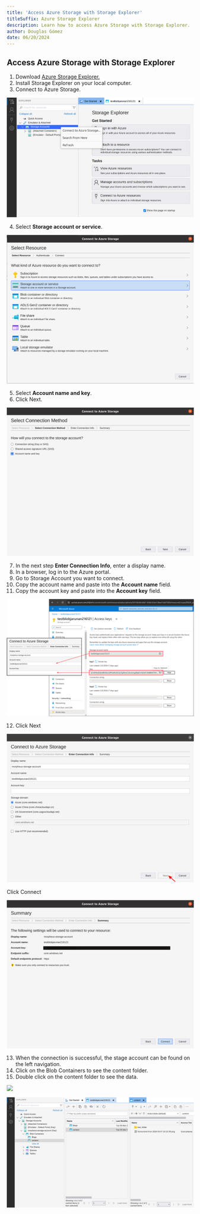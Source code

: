 ```yaml
---
title: 'Access Azure Storage with Storage Explorer'
titleSuffix: Azure Storage Explorer
description: Learn how to access Azure Storage with Storage Explorer.
author: Douglas Gómez
date: 06/20/2024
---
```

## Access Azure Storage with Storage Explorer

1. Download [Azure Storage Explorer.](https://azure.microsoft.com/en-us/products/storage/storage-explorer) 
2. Install Storage Explorer on your local computer.
3. Connect to Azure Storage.

![](https://github.com/sysadminrepo/Procedures/blob/main/Cloud%20Services/Microsoft%20Azure/Assets/3.1-connect-azure-explorer.png)

4. Select **Storage account or service**.

![](https://github.com/sysadminrepo/Procedures/blob/main/Cloud%20Services/Microsoft%20Azure/Assets/3.2-select-resources.png)

5. Select **Account name and key**.
6. Click Next.

![](https://github.com/sysadminrepo/Procedures/blob/main/Cloud%20Services/Microsoft%20Azure/Assets/3.3-connection.png)

7. In the next step **Enter Connection Info**, enter a display name.
8. In a browser, log in to the Azure portal.
9. Go to Storage Account you want to connect.
10. Copy the account name and paste into the **Account name** field.
11. Copy the account key and paste into the **Account key** field.

![](https://github.com/sysadminrepo/Procedures/blob/main/Cloud%20Services/Microsoft%20Azure/Assets/3.4-name-key.png)

12. Click Next

![](https://github.com/sysadminrepo/Procedures/blob/main/Cloud%20Services/Microsoft%20Azure/Assets/3.5-connect.png)

Click Connect

![](https://github.com/sysadminrepo/Procedures/blob/main/Cloud%20Services/Microsoft%20Azure/Assets/3.6-summary.png)

13. When the connection is successful, the stage account can be found on the left navigation.
14. Click on the Blob Containers to see the content folder.
15. Double click on the content folder to see the data.

![](https://drive.google.com/file/d/1kWD6sDXOFkM4baLeR3GaLoo6_nOBinZo/view?usp=drive_link)

![](https://github.com/sysadminrepo/Procedures/blob/main/Cloud%20Services/Microsoft%20Azure/Assets/3.7-container.png)
